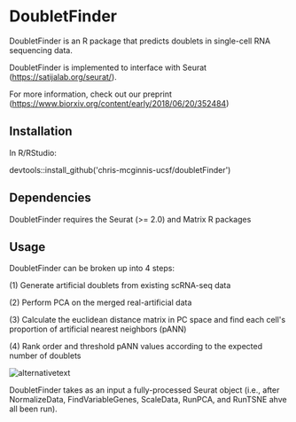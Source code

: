 # DoubletFinder
DoubletFinder is an R package that predicts doublets in single-cell RNA sequencing data. 

DoubletFinder is implemented to interface with Seurat (https://satijalab.org/seurat/).

For more information, check out our preprint (https://www.biorxiv.org/content/early/2018/06/20/352484)

## Installation
In R/RStudio:

devtools::install_github('chris-mcginnis-ucsf/doubletFinder')

## Dependencies
DoubletFinder requires the Seurat (>= 2.0) and Matrix R packages

## Usage

DoubletFinder can be broken up into 4 steps:

(1) Generate artificial doublets from existing scRNA-seq data 

(2) Perform PCA on the merged real-artificial data

(3) Calculate the euclidean distance matrix in PC space and find each cell's proportion of artificial nearest neighbors (pANN)

(4) Rank order and threshold pANN values according to the expected number of doublets

![alternativetext](DF.screenshots/DDFig1B.png=10x10)

DoubletFinder takes as an input a fully-processed Seurat object (i.e., after NormalizeData, FindVariableGenes, ScaleData, RunPCA, and RunTSNE ahve all been run).  

